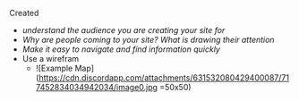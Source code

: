 Created

- *understand the audience you are creating your site for*
 - *Why are people coming to your site? What is drawing their attention*
- *Make it easy to navigate and find information quickly* 
 - Use a wirefram
   - ![Example Map](https://cdn.discordapp.com/attachments/631532080429400087/717452834034942034/image0.jpg =50x50)